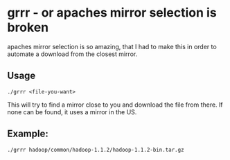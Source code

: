 # grrr - or apaches mirror selection is broken

apaches mirror selection is so amazing, that I had to make this in order to
automate a download from the closest mirror.

## Usage
    ./grrr <file-you-want>   

This will try to find a mirror close to you and download the file from there. If
none can be found, it uses a mirror in the US.


## Example:
    ./grrr hadoop/common/hadoop-1.1.2/hadoop-1.1.2-bin.tar.gz
